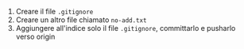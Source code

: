 1. Creare il file ```.gitignore```
2. Creare un altro file chiamato ```no-add.txt``` 
2. Aggiungere all'indice solo il file ```.gitignore```, committarlo e pusharlo verso origin
